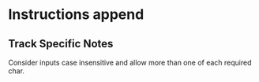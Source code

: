 # Instructions append

## Track Specific Notes

Consider inputs case insensitive and allow more than one of each required char.
